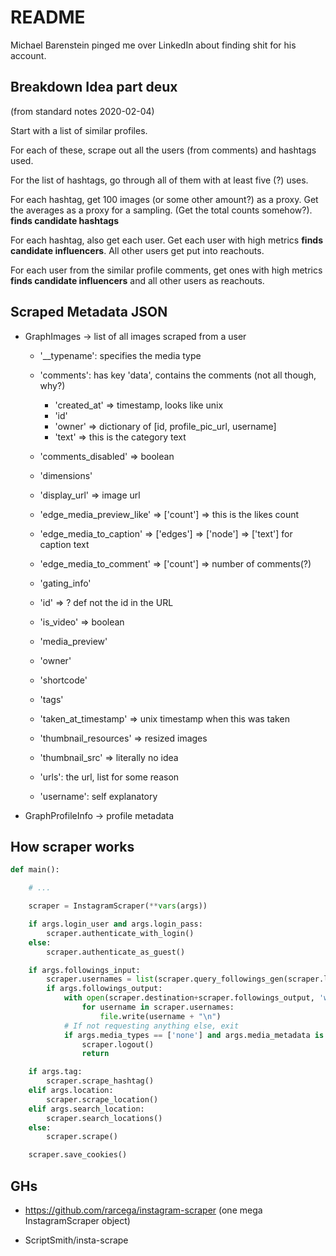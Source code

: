 # README

Michael Barenstein pinged me over LinkedIn about finding shit for his
account.



## Breakdown Idea part deux

(from standard notes 2020-02-04)

Start with a list of similar profiles.

For each of these, scrape out all the users (from comments) and
hashtags used.

For the list of hashtags, go through all of them with at least five
(?) uses. 

For each hashtag, get 100 images (or some other amount?) as a
proxy. Get the averages as a proxy for a sampling. (Get the total
counts somehow?). __finds candidate hashtags__

For each hashtag, also get each user. Get each user with high metrics
__finds candidate influencers__. All other users get put into
reachouts. 

For each user from the similar profile comments, get ones with high
metrics __finds candidate influencers__ and all other users as
reachouts. 



## Scraped Metadata JSON

  * GraphImages -> list of all images scraped from a user

    * '__typename': specifies the media type
    * 'comments': has key 'data', contains the comments (not all though, why?)

      * 'created_at' =>  timestamp, looks like unix
      * 'id'
      * 'owner' =>  dictionary of [id, profile_pic_url, username]
      * 'text' =>  this is the category text

    * 'comments_disabled' =>  boolean
    
    * 'dimensions'
    
    * 'display_url' =>  image url
    
    * 'edge_media_preview_like' =>  ['count'] =>  this is the likes
      count
    
    * 'edge_media_to_caption' =>  ['edges'] =>  ['node'] =>  ['text']
      for caption text
       
    * 'edge_media_to_comment' => ['count'] =>  number of comments(?)
    * 'gating_info'
    * 'id' =>  ? def not the id in the URL
    * 'is_video' =>  boolean
    * 'media_preview'
    * 'owner'
    * 'shortcode'
    * 'tags'
    * 'taken_at_timestamp' =>  unix timestamp when this was taken
    * 'thumbnail_resources' =>  resized images
    * 'thumbnail_src' =>  literally no idea
    * 'urls': the url, list for some reason
    * 'username': self explanatory

  * GraphProfileInfo -> profile metadata


## How scraper works

```python
def main():

    # ...

    scraper = InstagramScraper(**vars(args))

    if args.login_user and args.login_pass:
        scraper.authenticate_with_login()
    else:
        scraper.authenticate_as_guest()

    if args.followings_input:
        scraper.usernames = list(scraper.query_followings_gen(scraper.login_user))
        if args.followings_output:
            with open(scraper.destination+scraper.followings_output, 'w') as file:
                for username in scraper.usernames:
                    file.write(username + "\n")
            # If not requesting anything else, exit
            if args.media_types == ['none'] and args.media_metadata is False:
                scraper.logout()
                return

    if args.tag:
        scraper.scrape_hashtag()
    elif args.location:
        scraper.scrape_location()
    elif args.search_location:
        scraper.search_locations()
    else:
        scraper.scrape()

    scraper.save_cookies()
```



## GHs

  - https://github.com/rarcega/instagram-scraper (one mega
    InstagramScraper object)
    
  - ScriptSmith/insta-scrape
